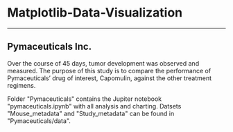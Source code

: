 # Matplotlib-Data-Visualization
---
## Pymaceuticals Inc.

Over the course of 45 days, tumor development was observed and measured. The purpose of this study is to compare the performance of Pymaceuticals’ drug of interest, Capomulin, against the other treatment regimens.

Folder "Pymaceuticals" contains the Jupiter notebook "pymaceuticals.ipynb" with all analysis and charting. Datsets "Mouse_metadata" and "Study_metadata" can be found in "Pymaceuticals/data".